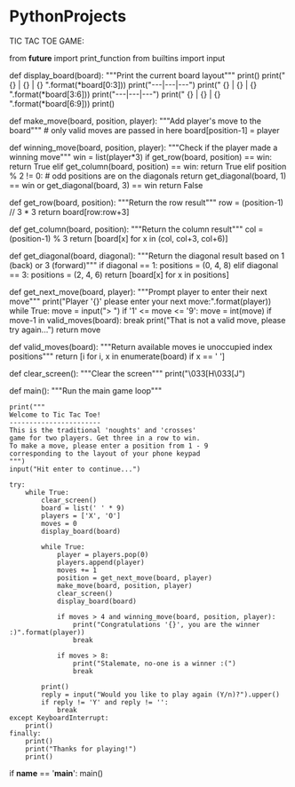 # PythonProjects
TIC TAC TOE GAME:

from __future__ import print_function
from builtins import input

def display_board(board):
    """Print the current board layout"""
    print()
    print(" {} | {} | {} ".format(*board[0:3]))
    print("---|---|---")
    print(" {} | {} | {} ".format(*board[3:6]))
    print("---|---|---")
    print(" {} | {} | {} ".format(*board[6:9]))
    print()

def make_move(board, position, player):
    """Add player's move to the board"""
    # only valid moves are passed in here
    board[position-1] = player

def winning_move(board, position, player):
    """Check if the player made a winning move"""
    win = list(player*3)
    if get_row(board, position) == win:
        return True
    elif get_column(board, position) == win:
        return True
    elif position % 2 != 0:
        # odd positions are on the diagonals
        return get_diagonal(board, 1) == win or get_diagonal(board, 3) == win
    return False

def get_row(board, position):
    """Return the row result"""
    row = (position-1) // 3 * 3
    return board[row:row+3]

def get_column(board, position):
    """Return the column result"""
    col = (position-1) % 3
    return [board[x] for x in (col, col+3, col+6)]

def get_diagonal(board, diagonal):
    """Return the diagonal result based on 1 (back) or 3 (forward)"""
    if diagonal == 1:
        positions = (0, 4, 8)
    elif diagonal == 3:
        positions = (2, 4, 6)
    return [board[x] for x in positions]

def get_next_move(board, player):
    """Prompt player to enter their next move"""
    print("Player '{}' please enter your next move:".format(player))
    while True:
        move = input("> ")
        if '1' <= move <= '9':
            move = int(move)
            if move-1 in valid_moves(board):
                break
        print("That is not a valid move, please try again...")
    return move

def valid_moves(board):
    """Return available moves ie unoccupied index positions"""
    return [i for i, x in enumerate(board) if x == ' ']

def clear_screen():
    """Clear the screen"""
    print("\033[H\033[J")


def main():
    """Run the main game loop"""

    print("""
    Welcome to Tic Tac Toe!
    -----------------------
    This is the traditional 'noughts' and 'crosses'
    game for two players. Get three in a row to win.
    To make a move, please enter a position from 1 - 9
    corresponding to the layout of your phone keypad
    """)
    input("Hit enter to continue...")

    try:
        while True:
            clear_screen()
            board = list(' ' * 9)
            players = ['X', 'O']
            moves = 0
            display_board(board)

            while True:
                player = players.pop(0)
                players.append(player)
                moves += 1
                position = get_next_move(board, player)
                make_move(board, position, player)
                clear_screen()
                display_board(board)

                if moves > 4 and winning_move(board, position, player):
                    print("Congratulations '{}', you are the winner :)".format(player))
                    break

                if moves > 8:
                    print("Stalemate, no-one is a winner :(")
                    break

            print()
            reply = input("Would you like to play again (Y/n)?").upper()
            if reply != 'Y' and reply != '':
                break
    except KeyboardInterrupt:
        print()
    finally:
        print()
        print("Thanks for playing!")
        print()

if __name__ == '__main__':
    main()
    
